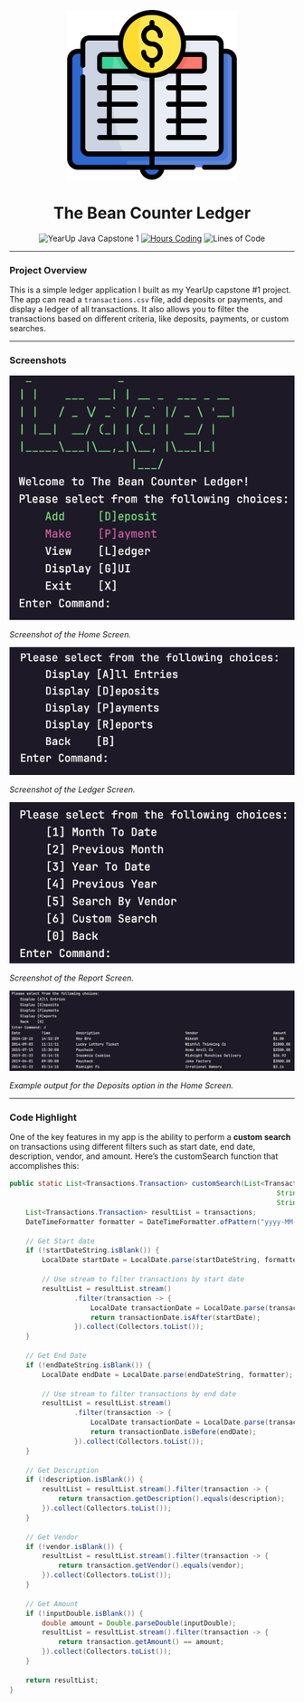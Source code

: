 <p align="center">
  <img src="src/main/resources/images/icon.png" alt="Logo" width="300"/>
</p>

<div style="text-align: center;">

# The Bean Counter Ledger

![YearUp Java Capstone 1](https://img.shields.io/badge/YearUp%20Java%20Capstone%201-blueviolet?style=for-the-badge)
[![Hours Coding](https://wakatime.com/badge/user/018d6ba0-92b9-4fd1-bdc3-7c0f7b3f179c/project/ccdc5d8d-c55f-47ce-a283-1df113eefa3a.svg?style=for-the-badge)](https://wakatime.com/badge/user/018d6ba0-92b9-4fd1-bdc3-7c0f7b3f179c/project/ccdc5d8d-c55f-47ce-a283-1df113eefa3a)
![Lines of Code](https://img.shields.io/badge/lines_of_code-1k-brightgreen?style=for-the-badge)

</div>

---

### Project Overview

This is a simple ledger application I built as my YearUp capstone #1 project. 
The app can read a `transactions.csv` file, add deposits or payments, and display a ledger of all transactions. 
It also allows you to filter the transactions based on different criteria, like deposits, payments, or custom searches.

---

### Screenshots
![Home Screen](src/main/resources/images/HomeScreen.png)


*Screenshot of the Home Screen.*

![Ledger Screen](src/main/resources/images/LedgerScreen.png)


*Screenshot of the Ledger Screen.*

![Report Screen](src/main/resources/images/ReportScreen.png)


*Screenshot of the Report Screen.*

![Example Output](src/main/resources/images/outputExample.png)


*Example output for the Deposits option in the Home Screen.*

---

### Code Highlight

One of the key features in my app is the ability to perform a **custom search** on transactions using different filters 
such as start date, end date, description, vendor, and amount. Here’s the customSearch function that accomplishes this:

```java
public static List<Transactions.Transaction> customSearch(List<Transactions.Transaction> transactions,
                                                                  String startDateString, String endDateString,
                                                                  String description, String vendor, String inputDouble) {
    List<Transactions.Transaction> resultList = transactions;
    DateTimeFormatter formatter = DateTimeFormatter.ofPattern("yyyy-MM-dd");

    // Get Start date
    if (!startDateString.isBlank()) {
        LocalDate startDate = LocalDate.parse(startDateString, formatter);

        // Use stream to filter transactions by start date
        resultList = resultList.stream()
                .filter(transaction -> {
                    LocalDate transactionDate = LocalDate.parse(transaction.getDate(), formatter);
                    return transactionDate.isAfter(startDate);
                }).collect(Collectors.toList());
    }

    // Get End Date
    if (!endDateString.isBlank()) {
        LocalDate endDate = LocalDate.parse(endDateString, formatter);

        // Use stream to filter transactions by end date
        resultList = resultList.stream()
                .filter(transaction -> {
                    LocalDate transactionDate = LocalDate.parse(transaction.getDate(), formatter);
                    return transactionDate.isBefore(endDate);
                }).collect(Collectors.toList());
    }

    // Get Description
    if (!description.isBlank()) {
        resultList = resultList.stream().filter(transaction -> {
            return transaction.getDescription().equals(description);
        }).collect(Collectors.toList());
    }

    // Get Vendor
    if (!vendor.isBlank()) {
        resultList = resultList.stream().filter(transaction -> {
            return transaction.getVendor().equals(vendor);
        }).collect(Collectors.toList());
    }

    // Get Amount
    if (!inputDouble.isBlank()) {
        double amount = Double.parseDouble(inputDouble);
        resultList = resultList.stream().filter(transaction -> {
            return transaction.getAmount() == amount;
        }).collect(Collectors.toList());
    }

    return resultList;
}

```

